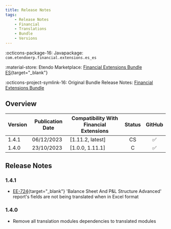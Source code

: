 ```yaml
---
title: Release Notes
tags:
    - Release Notes
    - Financial
    - Translations
    - Bundle
    - Versions
---
```


:octicons-package-16: Javapackage: `com.etendoerp.financial.extensions.es_es`

:material-store: Etendo Marketplace:  [Financial Extensions Bundle ES](https://marketplace.etendo.cloud/#/product-details?module=0E104B3E36C84992BD7A6D941FBC7AB9){target="_blank"}

:octicons-project-symlink-16: Original Bundle Release Notes: [Financial Extensions Bundle](/whats-new/release-notes/etendo-classic/bundles/financial-extensions/release-notes/)

## Overview

| Version | Publication Date | Compatibility With Financial Extensions | Status | GitHub |
| ---     |       ---        |                  ---                    | :----: | :----: |
| 1.4.1 | 06/12/2023 | [1.11.2, latest] | CS | :white_check_mark: |
| 1.4.0 | 23/10/2023 | [1.0.0, 1.11.1]  | C  | :white_check_mark: |

## Release Notes

### 1.4.1
- [EE-724](https://github.com/etendosoftware/com.etendoerp.financial.extensions.es_es/issues/6){target="\_blank"} 'Balance Sheet And P&L Structure Advanced' report's fields are not being translated when in Excel format

### 1.4.0
- Remove all translation modules dependencies to translated modules